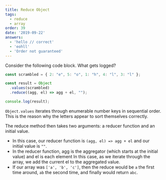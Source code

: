 ```yaml
---
title: Reduce Object
tags:
  - reduce
  - array
order: 39
date: '2019-09-22'
answers:
  - 'hello // correct'
  - 'eohll'
  - 'Order not guaranteed'
---
```


Consider the following code block. What gets logged?

```javascript
const scrambled = { 2: "e", 5: "o", 1: "h", 4: "l", 3: "l" };

const result = Object
  .values(scrambled)
  .reduce((agg, el) => agg + el, "");

console.log(result);
```

<!-- explanation -->

`Object.values` iterates through enumerable number keys in sequential order. This is the reason why the letters appear to sort themselves correctly.

The reduce method then takes two arguments: a reducer function and an initial value.
- In this case, our reducer function is `(agg, el) => agg + el` and our initial value is `""`. 
- In the reducer function, agg is the aggregator (which starts at the initial value) and el is each element In this case, as we iterate through the array, we add the current el to the aggregated value. 
- If our array was `['a', 'b', 'c']`, then the reduce would be `a` the first time around, `ab` the second time, and finally would return `abc`.
